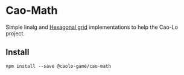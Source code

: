 # Cao-Math

Simple linalg and [Hexagonal grid](https://www.redblobgames.com/grids/hexagons/#hex-to-pixel) implementations to help the Cao-Lo project.

## Install 

```
npm install --save @caolo-game/cao-math
```
